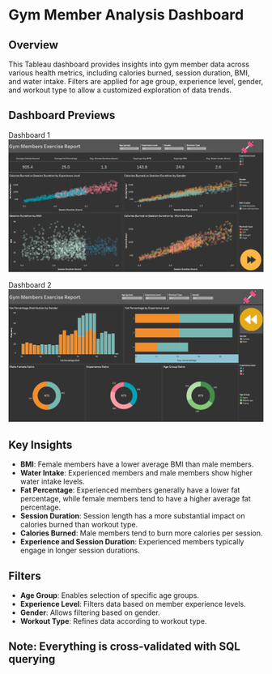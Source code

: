 # Gym Member Analysis Dashboard

## Overview
This Tableau dashboard provides insights into gym member data across various health metrics, including calories burned, session duration, BMI, and water intake. Filters are applied for age group, experience level, gender, and workout type to allow a customized exploration of data trends.

## Dashboard Previews

Dashboard 1
![Dashboard 1](images/Dashboard_1.png)

Dashboard 2
![Dashboard 2](images/Dashboard_2.png)

## Key Insights
- **BMI**: Female members have a lower average BMI than male members.
- **Water Intake**: Experienced members and male members show higher water intake levels.
- **Fat Percentage**: Experienced members generally have a lower fat percentage, while female members tend to have a higher average fat percentage.
- **Session Duration**: Session length has a more substantial impact on calories burned than workout type.
- **Calories Burned**: Male members tend to burn more calories per session.
- **Experience and Session Duration**: Experienced members typically engage in longer session durations.

## Filters
- **Age Group**: Enables selection of specific age groups.
- **Experience Level**: Filters data based on member experience levels.
- **Gender**: Allows filtering based on gender.
- **Workout Type**: Refines data according to workout type.

## Note: Everything is cross-validated with SQL querying
